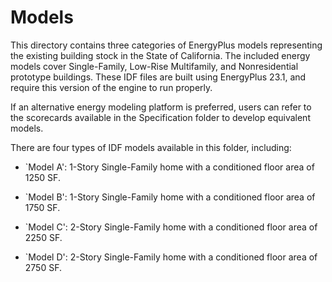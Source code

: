 # Models

This directory contains three categories of EnergyPlus models representing the existing building stock in the State of California. The included energy models cover Single-Family, Low-Rise Multifamily, and Nonresidential prototype buildings. These IDF files are built using EnergyPlus 23.1, and require this version of the engine to run properly.

If an alternative energy modeling platform is preferred, users can refer to the scorecards available in the Specification folder to develop equivalent models.

There are four types of IDF models available in this folder, including:
  
  - `Model A': 1-Story Single-Family home with a conditioned floor area of 1250 SF.
  
  - `Model B': 1-Story Single-Family home with a conditioned floor area of 1750 SF.
  
  - `Model C': 2-Story Single-Family home with a conditioned floor area of 2250 SF.
  
  - `Model D': 2-Story Single-Family home with a conditioned floor area of 2750 SF.
